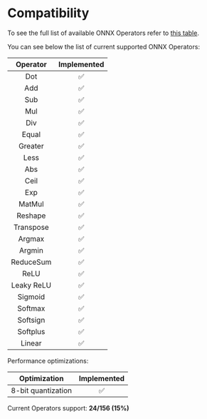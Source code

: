 # Compatibility

To see the full list of available ONNX Operators refer to [this table](https://github.com/onnx/onnx/blob/main/docs/Operators.md).

You can see below the list of current supported ONNX Operators:

|  Operator  |    Implemented     |
| :--------: | :----------------: |
|    Dot     | :white_check_mark: |
|    Add     | :white_check_mark: |
|    Sub     | :white_check_mark: |
|    Mul     | :white_check_mark: |
|    Div     | :white_check_mark: |
|    Equal   | :white_check_mark: |
|    Greater | :white_check_mark: |
|    Less    | :white_check_mark: |
|    Abs     | :white_check_mark: |
|    Ceil    | :white_check_mark: |
|    Exp     | :white_check_mark: |
|   MatMul   | :white_check_mark: |
|  Reshape   | :white_check_mark: |
| Transpose  | :white_check_mark: |
|   Argmax   | :white_check_mark: |
|   Argmin   | :white_check_mark: |
| ReduceSum  | :white_check_mark: |
|    ReLU    | :white_check_mark: |
| Leaky ReLU | :white_check_mark: |
|  Sigmoid   | :white_check_mark: |
|  Softmax   | :white_check_mark: |
|  Softsign  | :white_check_mark: |
|  Softplus  | :white_check_mark: |
|   Linear   | :white_check_mark: |

Performance optimizations:

|    Optimization    |    Implemented     |
| :----------------: | :----------------: |
| 8-bit quantization | :white_check_mark: |

Current Operators support: **24/156 (15%)**
